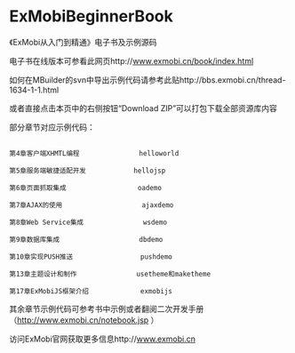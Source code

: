 ﻿ExMobiBeginnerBook
==================

《ExMobi从入门到精通》电子书及示例源码


电子书在线版本可参看此网页http://www.exmobi.cn/book/index.html

如何在MBuilder的svn中导出示例代码请参考此贴http://bbs.exmobi.cn/thread-1634-1-1.html

或者直接点击本页中的右侧按钮“Download ZIP”可以打包下载全部资源库内容

部分章节对应示例代码：
<pre><code>
第4章客户端XHMTL编程               helloworld

第5章服务端敏捷适配开发            hellojsp

第6章页面抓取集成                  oademo

第7章AJAX的使用                    ajaxdemo

第8章Web Service集成               wsdemo

第9章数据库集成                    dbdemo

第10章实现PUSH推送                 pushdemo

第13章主题设计和制作               usetheme和maketheme

第17章ExMobiJS框架介绍             exmobijs
</code></pre>


其余章节示例代码可参考书中示例或者翻阅二次开发手册（http://www.exmobi.cn/notebook.jsp ）

访问ExMobi官网获取更多信息http://www.exmobi.cn





